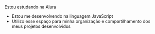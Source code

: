 Estou estudando na Alura
- Estou me desenvolvendo na linguagem JavaScript
- Utilizo esse espaço para minha organização e compartilhamento dos meus projetos desenvolvidos
